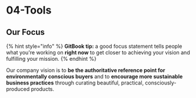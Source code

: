 # 04-Tools

## Our Focus

{% hint style="info" %}
**GitBook tip:** a good focus statement tells people what you're working on **right now** to get closer to achieving your vision and fulfilling your mission.
{% endhint %}

Our company vision is to **be the authoritative reference point for environmentally conscious buyers** and to **encourage more sustainable business practices** through curating beautiful, practical, consciously-produced products.
